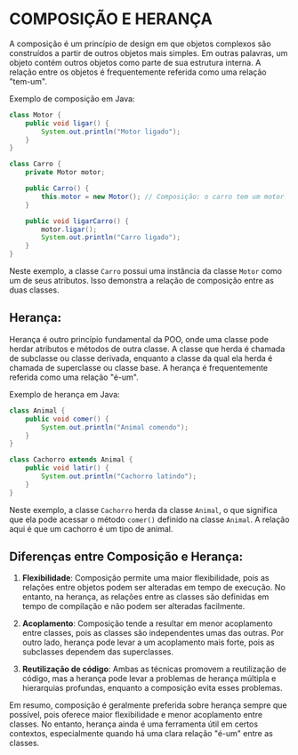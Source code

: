 # COMPOSIÇÃO E HERANÇA
A composição é um princípio de design em que objetos complexos são construídos a partir de outros objetos mais simples. Em outras palavras, um objeto contém outros objetos como parte de sua estrutura interna. A relação entre os objetos é frequentemente referida como uma relação "tem-um".

Exemplo de composição em Java:

```java
class Motor {
    public void ligar() {
        System.out.println("Motor ligado");
    }
}

class Carro {
    private Motor motor;

    public Carro() {
        this.motor = new Motor(); // Composição: o carro tem um motor
    }

    public void ligarCarro() {
        motor.ligar();
        System.out.println("Carro ligado");
    }
}
```

Neste exemplo, a classe `Carro` possui uma instância da classe `Motor` como um de seus atributos. Isso demonstra a relação de composição entre as duas classes.

## Herança:
Herança é outro princípio fundamental da POO, onde uma classe pode herdar atributos e métodos de outra classe. A classe que herda é chamada de subclasse ou classe derivada, enquanto a classe da qual ela herda é chamada de superclasse ou classe base. A herança é frequentemente referida como uma relação "é-um".

Exemplo de herança em Java:

```java
class Animal {
    public void comer() {
        System.out.println("Animal comendo");
    }
}

class Cachorro extends Animal {
    public void latir() {
        System.out.println("Cachorro latindo");
    }
}
```

Neste exemplo, a classe `Cachorro` herda da classe `Animal`, o que significa que ela pode acessar o método `comer()` definido na classe `Animal`. A relação aqui é que um cachorro é um tipo de animal.

## Diferenças entre Composição e Herança:
1. **Flexibilidade**: Composição permite uma maior flexibilidade, pois as relações entre objetos podem ser alteradas em tempo de execução. No entanto, na herança, as relações entre as classes são definidas em tempo de compilação e não podem ser alteradas facilmente.

2. **Acoplamento**: Composição tende a resultar em menor acoplamento entre classes, pois as classes são independentes umas das outras. Por outro lado, herança pode levar a um acoplamento mais forte, pois as subclasses dependem das superclasses.

3. **Reutilização de código**: Ambas as técnicas promovem a reutilização de código, mas a herança pode levar a problemas de herança múltipla e hierarquias profundas, enquanto a composição evita esses problemas.

Em resumo, composição é geralmente preferida sobre herança sempre que possível, pois oferece maior flexibilidade e menor acoplamento entre classes. No entanto, herança ainda é uma ferramenta útil em certos contextos, especialmente quando há uma clara relação "é-um" entre as classes.
